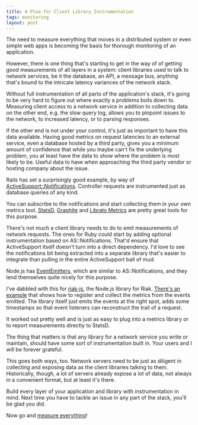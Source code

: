 ```yaml
---
title: A Plea for Client Library Instrumentation
tags: monitoring
layout: post
---
```

The need to measure everything that moves in a distributed system or even simple
web apps is becoming the basis for thorough monitoring of an application.

However, there is one thing that's starting to get in the way of of getting good
measurements of all layers in a system: client libraries used to talk to network
services, be it the database, an API, a message bus, anything that's bound to
the intricate latency variances of the network stack.

Without full instrumentation of all parts of the application's stack, it's going
to be very hard to figure out where exactly a problems boils down to. Measuring
client access to a network service in addition to collecting data on the other
end, e.g. the slow query log, allows you to pinpoint issues to the network, to
increased latency, or to parsing responses.

If the other end is not under your control, it's just as important to have this
data available. Having good metrics on request latencies to an external service,
even a database hosted by a third party, gives you a minimum amount of
confidence that while you maybe can't fix the underlying problem, you at least
have the data to show where the problem is most likely to be. Useful data to
have when approaching the third party vendor or hosting company about the issue.

Rails has set a surprisingly good example, by way of
[ActiveSupport::Notifications](http://api.rubyonrails.org/classes/ActiveSupport/Notifications.html).
Controller requests are instrumented just as database queries of any kind.

You can subscribe to the notifications and start collecting them in your own
metrics tool. [StatsD](https://github.com/etsy/statsd),
[Graphite](http://graphite.wikidot.com) and [Librato
Metrics](http://metrics.librato.com) are pretty great tools for this purpose.

There's not much a client library needs to do to emit measurements of network
requests. The ones for Ruby could start by adding optional instrumentation based
on AS::Notifications. That'd ensure that ActiveSupport itself doesn't turn into
a direct dependency. I'd love to see the notifications bit being extracted into
a separate library that's easier to integrate than pulling in the entire
ActiveSupport ball of mud.

Node.js has
[EventEmitters](http://nodejs.org/api/events.html#events_class_events_eventemitter),
which are similar to AS::Notifications, and they lend themselves quite nicely
for this purpose.
  
I've dabbled with this for [riak-js](https://github.com/mostlyserious/riak-js),
the Node.js library for Riak. [There's an
example](https://github.com/mostlyserious/riak-js/blob/master/examples/metrics.js)
that shows how to register and collect the metrics from the events emitted. The
library itself just emits the events at the right spot, adds some timestamps so
that event listeners can reconstruct the trail of a request.

It worked out pretty well and is just as easy to plug into a metrics library or
to report measurements directly to StatsD.

The thing that matters is that any library for a network service you write or
maintain, should have some sort of instrumentation built in. Your users and I
will be forever grateful.

This goes both ways, too. Network servers need to be just as diligent in
collecting and exposing data as the client libraries talking to them.
Historically, though, a lot of servers already expose a lot of data, not always
in a convenient format, but at least it's there.

Build every layer of your application and library with instrumentation in mind.
Next time you have to tackle an issue in any part of the stack, you'll be glad
you did.

Now go and [measure
everything](http://codeascraft.etsy.com/2011/02/15/measure-anything-measure-everything/)!
